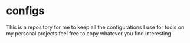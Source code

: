 # configs
This is a repository for me to keep all the configurations I use for tools on my personal projects feel free to copy whatever you find interesting

